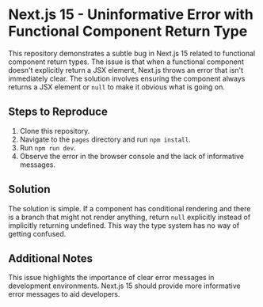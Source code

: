 # Next.js 15 - Uninformative Error with Functional Component Return Type

This repository demonstrates a subtle bug in Next.js 15 related to functional component return types.  The issue is that when a functional component doesn't explicitly return a JSX element, Next.js throws an error that isn't immediately clear. The solution involves ensuring the component always returns a JSX element or `null` to make it obvious what is going on.

## Steps to Reproduce

1. Clone this repository.
2. Navigate to the `pages` directory and run `npm install`.
3. Run `npm run dev`.
4. Observe the error in the browser console and the lack of informative messages.

## Solution

The solution is simple. If a component has conditional rendering and there is a branch that might not render anything, return `null` explicitly instead of implicitly returning undefined. This way the type system has no way of getting confused.

## Additional Notes

This issue highlights the importance of clear error messages in development environments.  Next.js 15 should provide more informative error messages to aid developers.